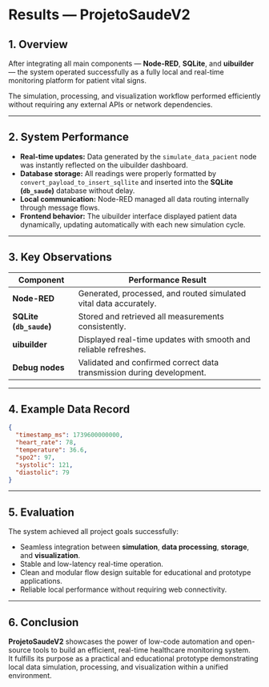 # Results — ProjetoSaudeV2

## 1. Overview
After integrating all main components — **Node-RED**, **SQLite**, and **uibuilder** — the system operated successfully as a fully local and real-time monitoring platform for patient vital signs.

The simulation, processing, and visualization workflow performed efficiently without requiring any external APIs or network dependencies.

---

## 2. System Performance
- **Real-time updates:** Data generated by the `simulate_data_pacient` node was instantly reflected on the uibuilder dashboard.  
- **Database storage:** All readings were properly formatted by `convert_payload_to_insert_sqllite` and inserted into the **SQLite (`db_saude`)** database without delay.  
- **Local communication:** Node-RED managed all data routing internally through message flows.  
- **Frontend behavior:** The uibuilder interface displayed patient data dynamically, updating automatically with each new simulation cycle.

---

## 3. Key Observations

| Component | Performance Result |
|------------|--------------------|
| **Node-RED** | Generated, processed, and routed simulated vital data accurately. |
| **SQLite (`db_saude`)** | Stored and retrieved all measurements consistently. |
| **uibuilder** | Displayed real-time updates with smooth and reliable refreshes. |
| **Debug nodes** | Validated and confirmed correct data transmission during development. |

---

## 4. Example Data Record
```json
{
  "timestamp_ms": 1739600000000,
  "heart_rate": 78,
  "temperature": 36.6,
  "spo2": 97,
  "systolic": 121,
  "diastolic": 79
}
```

---

## 5. Evaluation
The system achieved all project goals successfully:  
- Seamless integration between **simulation**, **data processing**, **storage**, and **visualization**.  
- Stable and low-latency real-time operation.  
- Clean and modular flow design suitable for educational and prototype applications.  
- Reliable local performance without requiring web connectivity.

---

## 6. Conclusion
**ProjetoSaudeV2** showcases the power of low-code automation and open-source tools to build an efficient, real-time healthcare monitoring system.  
It fulfills its purpose as a practical and educational prototype demonstrating local data simulation, processing, and visualization within a unified environment.
